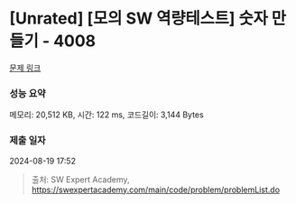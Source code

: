 # [Unrated] [모의 SW 역량테스트] 숫자 만들기 - 4008 

[문제 링크](https://swexpertacademy.com/main/code/problem/problemDetail.do?contestProbId=AWIeRZV6kBUDFAVH) 

### 성능 요약

메모리: 20,512 KB, 시간: 122 ms, 코드길이: 3,144 Bytes

### 제출 일자

2024-08-19 17:52



> 출처: SW Expert Academy, https://swexpertacademy.com/main/code/problem/problemList.do